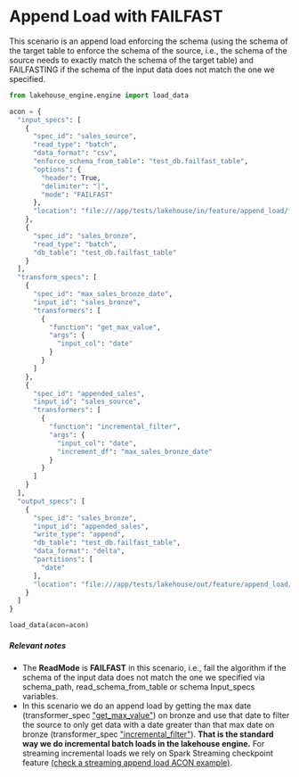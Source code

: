 # Append Load with FAILFAST

This scenario is an append load enforcing the schema (using the schema of the target table to enforce the schema of the source, i.e., the schema of the source needs to exactly match the schema of the target table) and FAILFASTING if the schema of the input data does not match the one we specified.

```python
from lakehouse_engine.engine import load_data

acon = {
  "input_specs": [
    {
      "spec_id": "sales_source",
      "read_type": "batch",
      "data_format": "csv",
      "enforce_schema_from_table": "test_db.failfast_table",
      "options": {
        "header": True,
        "delimiter": "|",
        "mode": "FAILFAST"
      },
      "location": "file:///app/tests/lakehouse/in/feature/append_load/failfast/data"
    },
    {
      "spec_id": "sales_bronze",
      "read_type": "batch",
      "db_table": "test_db.failfast_table"
    }
  ],
  "transform_specs": [
    {
      "spec_id": "max_sales_bronze_date",
      "input_id": "sales_bronze",
      "transformers": [
        {
          "function": "get_max_value",
          "args": {
            "input_col": "date"
          }
        }
      ]
    },
    {
      "spec_id": "appended_sales",
      "input_id": "sales_source",
      "transformers": [
        {
          "function": "incremental_filter",
          "args": {
            "input_col": "date",
            "increment_df": "max_sales_bronze_date"
          }
        }
      ]
    }
  ],
  "output_specs": [
    {
      "spec_id": "sales_bronze",
      "input_id": "appended_sales",
      "write_type": "append",
      "db_table": "test_db.failfast_table",
      "data_format": "delta",
      "partitions": [
        "date"
      ],
      "location": "file:///app/tests/lakehouse/out/feature/append_load/failfast/data"
    }
  ]
}

load_data(acon=acon)
```
##### Relevant notes

- The **ReadMode** is **FAILFAST** in this scenario, i.e., fail the algorithm if the schema of the input data does not match the one we specified via schema_path, read_schema_from_table or schema Input_specs variables.
- In this scenario we do an append load by getting the max date (transformer_spec ["get_max_value"](../../../reference/packages/transformers/aggregators.md#packages.transformers.aggregators.Aggregators.get_max_value)) on bronze and use that date to filter the source to only get data with a date greater than that max date on bronze (transformer_spec ["incremental_filter"](../../../reference/packages/transformers/filters.md#packages.transformers.filters.Filters.incremental_filter)). **That is the standard way we do incremental batch loads in the lakehouse engine.** For streaming incremental loads we rely on Spark Streaming checkpoint feature [(check a streaming append load ACON example)](../streaming_append_load_with_terminator/streaming_append_load_with_terminator.md).